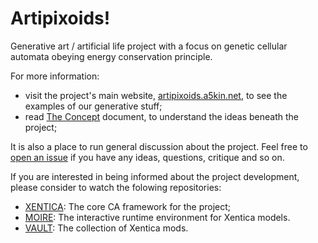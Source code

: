 # Artipixoids!
Generative art / artificial life project with a focus on genetic cellular automata obeying energy conservation principle.

For more information:
- visit the project's main website, [artipixoids.a5kin.net](http://artipixoids.a5kin.net), to see the examples of our generative stuff;
- read [The Concept](http://artipixoids.a5kin.net/concept/artipixoids_concept.pdf) document, to understand the ideas beneath the project;
 
It is also a place to run general discussion about the project. Feel free to [open an issue](https://github.com/a5kin/artipixoids/issues/new) if you have any ideas, questions, critique and so on.

If you are interested in being informed about the project development, please consider to watch the folowing repositories:
- [XENTICA](https://github.com/a5kin/xentica): The core CA framework for the project;
- [MOIRE](https://github.com/a5kin/moire): The interactive runtime environment for Xentica models.
- [VAULT](https://github.com/a5kin/xentica-vault): The collection of Xentica mods.
